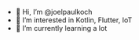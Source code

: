 - 👋 Hi, I’m @joelpaulkoch
- 👀 I’m interested in Kotlin, Flutter, IoT
- 🌱 I’m currently learning a lot

<!---
joelpaulkoch/joelpaulkoch is a ✨ special ✨ repository because its `README.md` (this file) appears on your GitHub profile.
You can click the Preview link to take a look at your changes.
--->
